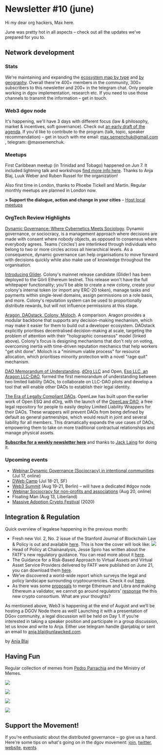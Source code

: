 # Newsletter \#10 \(june\)

Hi my dear org hackers, Max here.

June was pretty hot in all aspects – check out all the updates we've prepared for you to.

## Network development

### Stats

We're maintaining and expanding the [ecosystem map by type](https://wiki.dgov.foundation/foundation/strategy/stakeholders) and [by geography](https://wiki.dgov.foundation/map-of-the-industry-landscape). Overall there're 400+ members in the community,  300+ subscribers to this newsletter and 200+ in the telegram chat. Only people working in dgov implementation, research etc. If you need to use those channels to transmit the information – get in touch.

### Web3 dgov node

It's happening, we'll have 3 days with different focus \(law & philosophy, market & incentives, soft governance\). Check out [an early draft of the agenda](https://forum.dgov.foundation/t/web-3-summit-dgov-node/63). If you'd like to contribute to the program \(talk, topic, speaker recommendation\) – get in touch with me email: max.semenchuk@gmail.com , telegram: @maxsemenchuk.

### Meetups

First Caribbean meetup \(in Trinidad and Tobago\) happened on Jun 7. It included lightning talk and workshops [find more info here](https://medium.com/@A.Blaj/trinidao-grassroots-3c46d9137e35). Thanks to Anja Blaj, Luuk Weber and Ruben Russel for the organization!

Also first time in London, thanks to Phoebe Tickell and Martin. Regular monthly meetups are planned in London now.

**&gt; Support the dialogue, action and change in your cities** – [Host local meetups](https://forum.dgov.foundation/t/host-local-meetups/42)

### OrgTech Review **Highlights**

[Dynamic Governance: Where Cybernetics Meets Sociology](https://github.com/alberreman/Distributed-Collaborative-Entity/blob/master/Dynamic%20Governance%20-%20Where%20Cybernetics%20Meets%20Sociology.md). Dynamic governance, or sociocracy, is a management approach where decisions are made with consent where nobody objects, as opposed to consensus where everybody agrees. Teams \('circles'\) are interlinked through individuals who belong to two or more circles across all hierarchical levels. As a consequence, dynamic governance can help organisations to move forward with decisions quickly while also make use of knowledge throughout the organisation.

[Introducing Glider](https://blog.colony.io/introducing-glider/). Colony's mainnet release candidate \(Glider\) has been deployed to the Görli Ethereum testnet. This release won't have the full whitepaper functionality; you'll be able to create a new colony, create your colony's internal token \(or import any ERC-20 token\), manage tasks and payments within single-level domains, assign permissions on a role basis, and more. Colony's reputation system can be used to proportionally distribute rewards, but will not influence permissions at this stage.

[Aragon, DAOstack, Colony, Moloch](http://kronosapiens.github.io/blog/2019/06/16/aragon-daostack-colony-moloch.html). A comparison. Aragon provides a modular backbone that supports any decision-making mechanism, which may make it easier for them to build out a developer ecosystem. DAOstack explicitly prioritises decentralised decision-making at scale, targeting the problem of attention with their "holographic consensus" model \(linked above\). Colony's focus is designing mechanisms that don't rely on voting, overcoming inertia with time-driven reputation mechanics that help workers "get shit done". Moloch is a "minimum viable process" for resource allocation, which prioritises minority protection with a novel "rage quit" mechanism.

[DAO Memorandum of Understanding](https://github.com/dOrgTech/LL-DAO/blob/master/templates/dOrg-OpenESQ-SMOU-Executed.md?utm_source=share&utm_medium=ios_app). [dOrg LLC](https://www.gravelshea.com/2019/06/dorg-launches-first-limited-liability-dao/) and Open, [Esq LLC, an Aragon LLC-DAO](https://twitter.com/r_ross_campbell/status/1089952571295494151), formed the first memorandum of understanding between two limited liability DAOs, to collaborate on LLC-DAO pilots and develop a tool that will enable other DAOs to establish their legal identity.

[The Era of Legally Compliant DAOs](https://medium.com/@OpenLawOfficial/the-era-of-legally-compliant-daos-491edf88fed0). OpenLaw has built upon the earlier work of Open ESQ and dOrg, with the launch of the [OpenLaw DAO](https://dao.openlaw.io/), a free legal repository for people to easily deploy Limited Liability Wrappers for their DAOs. These wrappers will prevent DAOs from being defined by default as general partnerships, which would result in joint and several liability for all members. This dramatically expands the use cases of DAOs, empowering them to take on more traditional contractual relationships and manage physical assets.

[**Subscribe for a weekly newsletter here**](https://orgtech.substack.com/) and thanks to [Jack Laing](https://twitter.com/JackALaing) for doing it.

### Upcoming events

* [Webinar Dynamic Governance \(Sociocracy\) in intentional communities](https://www.eventbrite.com/e/dynamic-governance-sociocracy-in-intentional-communities-tickets-64138930267?mc_cid=cca4b514a1&mc_eid=295b1316b7) \(Jul 17, online\)
* [DWeb Camp](https://dwebcamp.org/) \(Jul 18-21, SF\)
* [Web3 Summit](https://web3summit.com/) \(Aug 19-21, Berlin\) – will have a dedicated \#dgov node
* [Webinar Sociocracy for non-profits and associations](https://www.eventbrite.com/e/sociocracy-for-non-profits-and-associations-tickets-64139351527?mc_cid=cca4b514a1&mc_eid=295b1316b7) \(Aug 20, online\)
* Floating Man \(Aug 13, Liberland\)
* [Massive Adoption Crypto Festival](https://www.massiveadoption.com/) \(2020\)

## Integration & Regulation

Quick overview of legalese happening in the previous month: 

* Fresh new Vol. 2, No. 2 issue of the Stanford Journal of Blockchain Law & Policy is out and available [here](https://stanford-jblp.pubpub.org/). This is how the cover will look like: ![](https://lh6.googleusercontent.com/-EFRaCPW5734hxabWLi2gGBeV02kaZ_x-U5qd_kGqYQLOJuKhh4cV_HZf3lPAPvbIqy38Z2ubFloe-pZNu87oGxaubcPZ9jTjfg3NfIfhYoT7yikBVqDE3AthaDsrjASnmVNgQyc)
* Head of Policy at Chainanalysis, Jesse Spiro has written about the FATF's new regulatory guidance. You can read more about it [here](https://blog.chainalysis.com/reports/fatf-regulatory-guidance-is-here). 
* The Guidance for a Risk-Based Approach to Virtual Assets and Virtual Asset Service Providers delivered by FATF were published on June 21, you can download them [here](http://www.fatf-gafi.org/publications/fatfrecommendations/documents/guidance-rba-virtual-assets.html). 
* We’ve discovered a world-wide report which surveys the legal and policy landscape surrounding cryptocurrencies. Check it out [here](https://www.loc.gov/law/help/cryptocurrency/world-survey.php). 
* As there was some [proposals](http://twitter.com/ameensol/status/1143228564826779648) to merge Ethereum and  Libra and making Ethereum a validator, we cannot go around regulators’ [response](https://www.ft.com/content/5535fb3a-91ea-11e9-b7ea-60e35ef678d2) the this new crypto consortium. What are your thoughts? 

As mentioned above, Web3 is happening at the end of August and we’ll be hosting a DGOV Node there as well! Launching it with a presentation of DGov community, a legal discussion will be held on Day 1. If you’re interested in taking a speaker position and participate in a group discussion, let us know and write to Anja. Either use telegram handle @anjablaj or sent an email to [anja.blaj@unlawcked.com](mailto:anja.blaj@unlawcked.com).

by [Anja Blaj](https://twitter.com/AnjaBlaj)

## Having Fun

Regular collection of memes from [Pedro Parrachia](https://twitter.com/parrachia) and the Ministry of Memes.

![](../.gitbook/assets/image%20%2821%29.png)

![](../.gitbook/assets/image%20%2828%29.png)

![](../.gitbook/assets/image%20%289%29.png)

![](../.gitbook/assets/image%20%2815%29.png)

## Support the Movement!   <a id="DgovCompilation#3October2018-Events"></a>

If you're enthusiastic about the distributed governance – go give us a hand. Here're some tips on what's going on in the dgov movement: [join](https://dgov.foundation/#join), [twitter](https://twitter.com/dgovearth), [website](http://dgov.foundation), [events](../dgov-industry-landscape.md)

